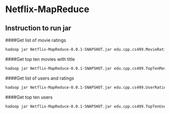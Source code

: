 # Netflix-MapReduce

## Instruction to run jar

####Get list of movie ratings
```sh
hadoop jar Netflix-MapReduce-0.0.1-SNAPSHOT.jar edu.cpp.cs499.MovieRatings.MovieRatingsDriver TrainingRatings.txt movieOutput
```
####Get top ten movies with title 
```sh
hadoop jar Netflix-MapReduce-0.0.1-SNAPSHOT.jar edu.cpp.cs499.TopTenMovies.TopTenMovies output/part-r-00000 movie_titles.txt movieOutput/toptenMovies.txt
```
####Get list of users and ratings
```sh
hadoop jar Netflix-MapReduce-0.0.1-SNAPSHOT.jar edu.cpp.cs499.UserRatings.UserRatingsDriver TrainingRatings.txt userOutput
```
####Get top ten users
```sh
hadoop jar Netflix-MapReduce-0.0.1-SNAPSHOT.jar edu.cpp.cs499.TopTenUsers.TopTenUsers userOutput/part-r-00000 userOutput/toptenUsers.txt
```
